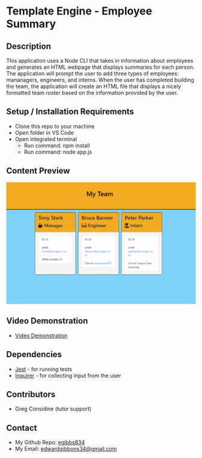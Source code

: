 # Template Engine - Employee Summary

## Description
This application uses a Node CLI that takes in information about employees and generates an HTML webpage that displays summaries for each person. The application will prompt the user to add three types of employees: mananagers, engineers, and interns. When the user has completed building the team, the application will create an HTML file that displays a nicely formatted team roster based on the information provided by the user. 

## Setup / Installation Requirements
* Clone this repo to your machine 
* Open folder in VS Code
* Open integrated terminal 
  * Run command: npm install
  * Run command: node app.js

## Content Preview
![myteam](Assets\myteam.jpg)

## Video Demonstration
* [Video Demonstration](https://drive.google.com/file/d/12s1Eg2udht7BFqrqAd9mj0VBTMWhUg7g/view)


## Dependencies
* [Jest](https://jestjs.io/) - for running tests
* [Inquirer](https://www.npmjs.com/package/inquirer) - for collecting input from the user

## Contributors
* Greg Considine (tutor support)

## Contact 
* My Github Repo: [egibbs834](https://github.com/egibbs834?tab=repositories)
* My Email: edwardgibbons34@gmail.com
